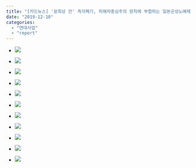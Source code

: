 ```yaml
---
title: "[카드뉴스] '문희상 안' 즉각폐기, 피해자중심주의 원칙에 부합하는 일본군성노예제 문제해결을 촉구하는 세계시민선언"
date: "2019-12-10"
categories: 
  - "연대사업"
  - "report"
---
```


- ![](https://r2.womenandwar.net/2019/12/슬라이드1-1024x576.jpg)
    
- ![](https://r2.womenandwar.net/2019/12/슬라이드2-1024x576.jpg)
    
- ![](https://r2.womenandwar.net/2019/12/슬라이드3-1024x576.jpg)
    
- ![](https://r2.womenandwar.net/2019/12/슬라이드4-1024x576.jpg)
    
- ![](https://r2.womenandwar.net/2019/12/슬라이드5-1024x576.jpg)
    
- ![](https://r2.womenandwar.net/2019/12/슬라이드6-1024x576.jpg)
    
- ![](https://r2.womenandwar.net/2019/12/슬라이드7-1024x576.jpg)
    
- ![](https://r2.womenandwar.net/2019/12/슬라이드8-1024x576.jpg)
    
- ![](https://r2.womenandwar.net/2019/12/슬라이드9-1024x576.jpg)
    
- ![](https://r2.womenandwar.net/2019/12/슬라이드10-1024x576.jpg)
    
- ![](https://r2.womenandwar.net/2019/12/슬라이드11-1024x576.jpg)
